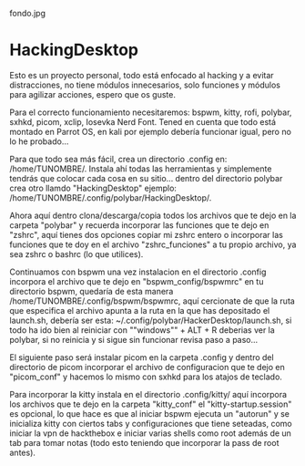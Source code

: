 fondo.jpg

# HackingDesktop

Esto es un proyecto personal, todo está enfocado al hacking y a evitar distracciones, no tiene módulos innecesarios, solo funciones y módulos para agilizar acciones, espero que os guste.


Para el correcto funcionamiento necesitaremos: bspwm, kitty, rofi, polybar, sxhkd, picom, xclip, Iosevka Nerd Font. Tened en cuenta que todo está montado en Parrot OS, en kali por ejemplo debería funcionar igual, pero no lo he probado…


Para que todo sea más fácil, crea un directorio .config en: /home/TUNOMBRE/.
Instala ahí todas las herramientas y simplemente tendrás que colocar cada cosa en su sitio...
dentro del directorio polybar crea otro llamdo "HackingDesktop" ejemplo: /home/TUNOMBRE/.config/polybar/HackingDesktop/.


Ahora aquí dentro clona/descarga/copia todos los archivos que te dejo en la carpeta "polybar" y recuerda incorporar las funciones que te dejo en "zshrc",
aquí tienes dos opciones copiar mi zshrc entero o incorporar las funciones que te doy en el archivo "zshrc_funciones" a tu propio archivo, ya sea zshrc o bashrc (lo que utilices).


Continuamos con bspwm una vez instalacion en el directorio .config incorpora el archivo que te dejo en "bspwm_config/bspwmrc" en tu directorio bspwm, quedaría de esta manera /home/TUNOMBRE/.config/bspwm/bspwmrc, aquí cercionate de que la ruta que especifica el archivo apunta a la ruta en la que has depositado el launch.sh, debería ser esta: ~/.config/polybar/HackerDesktop/launch.sh, si todo ha ido bien al reiniciar con ""windows"" + ALT + R deberias ver la polybar, si no reinicia y si sigue sin funcionar revisa paso a paso...


El siguiente paso será instalar picom en la carpeta .config y dentro del directorio de picom incorporar el archivo de configuracion que te dejo en "picom_conf" y hacemos lo mismo con sxhkd para los atajos de teclado.


Para incorporar la kitty instala en el directorio .config/kitty/ aquí incorpora los archivos que te dejo en la carpeta "kitty_conf" el "kitty-startup.session" es opcional, lo que hace es que al iniciar bspwm ejecuta un "autorun" y se inicializa kitty con ciertos tabs y configuraciones que tiene seteadas, como iniciar la vpn de hackthebox e iniciar varias shells como root además de un tab para tomar notas (todo esto teniendo que incorporar la pass de root antes).



